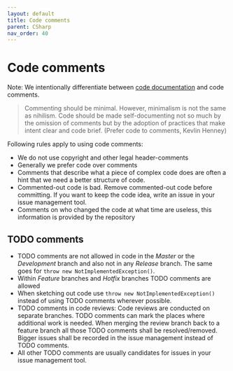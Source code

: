 ```yaml
---
layout: default
title: Code comments
parent: CSharp
nav_order: 40
---
```


# Code comments

Note: We intentionally differentiate between [code documentation](Documentation) and code comments.

> Commenting should be minimal. However, minimalism is not the same as nihilism. Code should be made self-documenting not so much by the omission of comments but by the adoption of practices that make intent clear and code brief. (Prefer code to comments, Kevlin Henney)

Following rules apply to using code comments:
* We do not use copyright and other legal header-comments
* Generally we prefer code over comments
* Comments that describe what a piece of complex code does are often a hint that we need a better structure of code.
* Commented-out code is bad. Remove commented-out code before committing. If you want to keep the code idea, write an issue in your issue management tool. 
* Comments on who changed the code at what time are useless, this information is provided by the repository

## TODO comments
* TODO comments are not allowed in code in the _Master_ or the _Development_ branch and also not in any _Release_ branch. The same goes for `throw new NotImplementedException()`.
* Within _Feature_ branches and _Hotfix_ branches TODO comments are allowed
* When sketching out code use `throw new NotImplementedException()` instead of using TODO comments wherever possible.
* TODO comments in code reviews: Code reviews are conducted on separate branches. TODO comments can mark the places where additional work is needed. 
When merging the review branch back to a feature branch all those TODO comments shall be resolved/removed. Bigger issues shall be recorded in the issue management instead of TODO comments.
* All other TODO comments are usually candidates for issues in your issue management tool.
 
